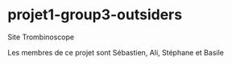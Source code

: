 # projet1-group3-outsiders
Site Trombinoscope



Les membres de ce projet sont Sébastien, Ali, Stéphane et Basile
